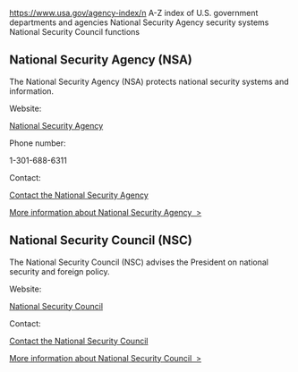 

https://www.usa.gov/agency-index/n
A-Z index of U.S. government departments and agencies
National Security Agency security systems
National Security Council functions

National Security Agency (NSA)
------------------------------

The National Security Agency (NSA) protects national security systems and information.

Website:

[National Security Agency](http://www.nsa.gov/)

Phone number:

1-301-688-6311

Contact:

[Contact the National Security Agency](https://www.nsa.gov/about/contact-us/)

[More information about National Security Agency  >](https://www.usa.gov/agencies/national-security-agency)

National Security Council (NSC)
-------------------------------

The National Security Council (NSC) advises the President on national security and foreign policy.

Website:

[National Security Council](https://www.whitehouse.gov/nsc/)

Contact:

[Contact the National Security Council](https://www.whitehouse.gov/contact)

[More information about National Security Council  >](https://www.usa.gov/agencies/national-security-council)
